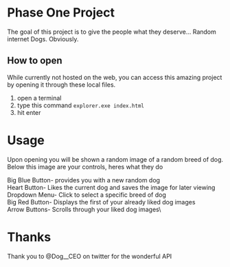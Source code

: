 # Phase One Project

The goal of this project is to give the people what they deserve... Random internet Dogs. Obviously.

## How to open

While currently not hosted on the web, you can access this amazing project by opening it through these local files.

1. open a terminal
2. type this command ```explorer.exe index.html```
3. hit enter

# Usage

Upon opening you will be shown a random image of a random breed of dog. Below this image are your controls, heres what they do

Big Blue Button- provides you with a new random dog\
Heart Button- Likes the current dog and saves the image for later viewing\
Dropdown Menu- Click to select a specific breed of dog\
Big Red Button- Displays the first of your already liked dog images\
Arrow Buttons- Scrolls through your liked dog images\

# Thanks

Thank you to @Dog__CEO on twitter for the wonderful API